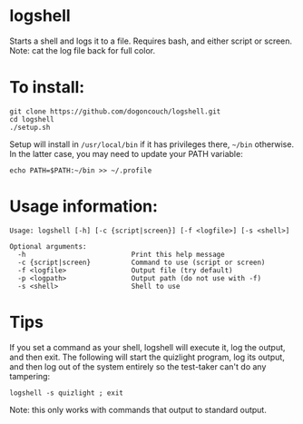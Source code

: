 # logshell
Starts a shell and logs it to a file. Requires bash, and either script or screen. Note: cat the log file back for full color.

# To install:
    git clone https://github.com/dogoncouch/logshell.git
    cd logshell
    ./setup.sh

Setup will install in `` /usr/local/bin `` if it has privileges there, `` ~/bin `` otherwise. In the latter case, you may need to update your PATH variable:
    
    echo PATH=$PATH:~/bin >> ~/.profile

# Usage information:
    Usage: logshell [-h] [-c {script|screen}] [-f <logfile>] [-s <shell>]

    Optional arguments:
      -h                          Print this help message
      -c {script|screen}          Command to use (script or screen)
      -f <logfile>                Output file (try default)
      -p <logpath>                Output path (do not use with -f)
      -s <shell>                  Shell to use

# Tips
If you set a command as your shell, logshell will execute it, log the output, and then exit. The following will start the quizlight program, log its output, and then log out of the system entirely so the test-taker can't do any tampering:

    logshell -s quizlight ; exit

Note: this only works with commands that output to standard output.

